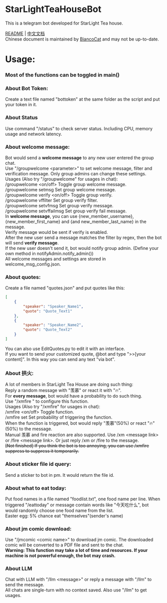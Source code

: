 # StarLightTeaHouseBot
This is a telegram bot developed for StarLight Tea house.  

[README](README.md) | [中文文档](README_zh.md)  
Chinese document is maintained by [BiancoCat](https://github.com/BiancoCat) and may not be up-to-date.  

# Usage:  
### Most of the functions can be toggled in main()

### About Bot Token:
Create a text file named "bottoken" at the same folder as the script and put your token in it.

### About Status
Use command "/status" to check server status. Including CPU, memory usage and network latency.

### About welcome message:  
Bot would send a **welcome message** to any new user entered the group chat.  
Use "/groupwelcome \<parameter\>" to set welcome message, filter and verification message. Only group admins can change these settings.  
Usages (Also try "/groupwelcome" for usages in chat):  
/groupwelcome <on/off> Toggle group welcome message.  
/groupwelcome setmsg <message> Set group welcome message.  
/groupwelcome verify <on/off> Toggle group verify.  
/groupwelcome vffilter <regex> Set group verify filter.  
/groupwelcome setvfmsg <message> Set group verify message.  
/groupwelcome setvffailmsg <message> Set group verify fail message.  
In **welcome message**, you can use {new_member_username}, {new_member_first_name} and {and new_member_last_name} in the message.  
Verify message would be sent if verify is enabled.  
After the new user send a message matches the filter by regex, then the bot will send **verify message**.  
If the new user doesn't send it, bot would notify group admin. (Define your own method in notifyAdmin.notify_admin())  
All welcome messages and settings are stored in welcome_msg_config.json.  

### About quotes:
Create a file named "quotes.json" and put quotes like this:
```json
[
    {
        "speaker": "Speaker_Name1",
        "quote": "Quote_Text1"
    },
    {
        "speaker": "Speaker_Name2",
        "quote": "Quote_Text2"
    }
]
```
You can also use EditQuotes.py to edit it with an interface.  
If you want to send your customized quote, @bot and type "\>\>\[your content\]". In this way you can send any text "via bot".

### About 拱火:  
A lot of members in StarLight Tea House are doing such thing:  
Reply a random message with "羡慕" or react it with "🔥".  
For **every message**, bot would have a probability to do such thing.  
Use "/xmfire <parameter>" to configure this function.  
Usages (Also try "/xmfire" for usages in chat):  
/xmfire <on/off> Toggle function.  
/xmfire set <probability> Set probability of triggering the function.  
When the function is triggered, bot would reply "羡慕"(50%) or react "🔥"(50%) to the message.  
Manual 羡慕 and fire reaction are also supported. Use /xm \<message link\> or /fire \<message link\>. Or just reply /xm or /fire to the message.  
~~\[Not finished\] If you think the bot is too annoying, you can use /xmfire suppress <minutes> to suppress it temporarily.~~  

### About sticker file id query:  
Send a sticker to bot in pm. It would return the file id.

### About what to eat today:
Put food names in a file named "foodlist.txt", one food name per line.
When triggered "/eattoday" or message contain words like "今天吃什么", bot would randomly choose one food name from the list.  
Easter egg: 5% chance eat "themselves"(sender's name)

### About jm comic download:
Use "/jmcomic \<comic name\>" to download jm comic. The downloaded comic will be converted to a PDF file and sent to the chat.  
**Warning: This function may take a lot of time and resources. If your machine is not powerful enough, the bot may crash.**  

### About LLM
Chat with LLM with "/llm \<message\>" or reply a message with "/llm" to send the message.  
All chats are single-turn with no context saved.
Also use "/llm" to get usages.

